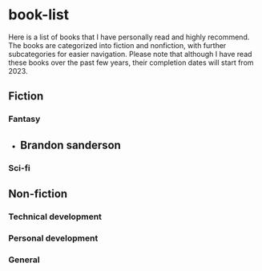 # book-list
Here is a list of books that I have personally read and highly recommend. The books are categorized into fiction and nonfiction, with further subcategories for easier navigation. Please note that although I have read these books over the past few years, their completion dates will start from 2023.
## Fiction
### Fantasy
- Brandon sanderson
    -
### Sci-fi
## Non-fiction
### Technical development
### Personal development
### General 
